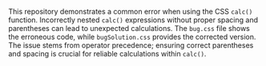 This repository demonstrates a common error when using the CSS `calc()` function. Incorrectly nested `calc()` expressions without proper spacing and parentheses can lead to unexpected calculations. The `bug.css` file shows the erroneous code, while `bugSolution.css` provides the corrected version.  The issue stems from operator precedence; ensuring correct parentheses and spacing is crucial for reliable calculations within `calc()`. 